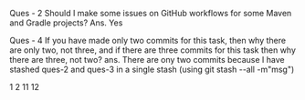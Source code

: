 Ques - 2 Should I make some issues on GitHub workflows for some Maven and Gradle projects?
Ans. Yes

Ques - 4 If you have made only two commits for this task, then why there are only two, not three, and if there are three commits for this task then why there are three, not two?
ans. There are ony two commits because I have stashed ques-2 and ques-3 in a single stash (using git stash --all -m"msg")

1
2
11
12
